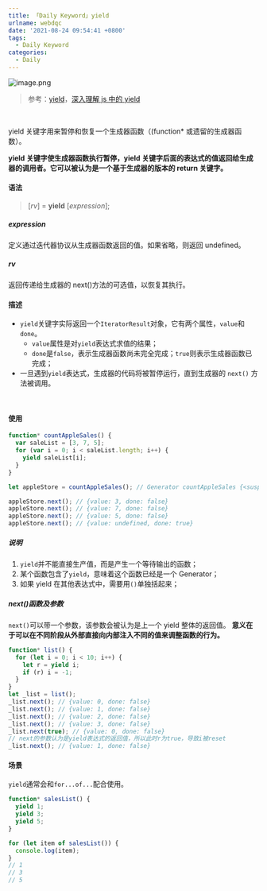 ```yaml
---
title: 「Daily Keyword」yield
urlname: webdqc
date: '2021-08-24 09:54:41 +0800'
tags:
  - Daily Keyword
categories:
  - Daily
---
```


![image.png](https://cdn.nlark.com/yuque/0/2021/png/250093/1629973954887-d9120014-773e-47dc-b5da-45ec81e41031.png#clientId=u0455ce5d-5521-4&from=paste&height=297&id=u5d93a9c8&margin=%5Bobject%20Object%5D&name=image.png&originHeight=594&originWidth=804&originalType=binary∶=1&size=343004&status=done&style=none&taskId=u8919f837-625e-4782-bc6a-fa1a9060057&width=402)

> 参考：[yield](https://developer.mozilla.org/zh-CN/docs/Web/JavaScript/Reference/Operators/yield)，[深入理解 js 中的 yield](https://juejin.cn/post/6999530125020626957)

​

yield 关键字用来暂停和恢复一个生成器函数（(function\* 或遗留的生成器函数）。
​

**yield 关键字使生成器函数执行暂停，yield 关键字后面的表达式的值返回给生成器的调用者。它可以被认为是一个基于生成器的版本的 return 关键字。**

####

#### 语法

> [_rv_] = **yield** [_expression_];

##### expression

定义通过迭代器协议从生成器函数返回的值。如果省略，则返回 undefined。

##### rv

返回传递给生成器的 next()方法的可选值，以恢复其执行。
​

#### 描述

- `yield`关键字实际返回一个`IteratorResult`对象，它有两个属性，`value`和`done`。
  - `value`属性是对`yield`表达式求值的结果；
  - `done`是`false`，表示生成器函数尚未完全完成；`true`则表示生成器函数已完成；
- 一旦遇到`yield`表达式，生成器的代码将被暂停运行，直到生成器的 `next()` 方法被调用。

​

#### 使用

```javascript
function* countAppleSales() {
  var saleList = [3, 7, 5];
  for (var i = 0; i < saleList.length; i++) {
    yield saleList[i];
  }
}

let appleStore = countAppleSales(); // Generator countAppleSales {<suspended>}[[GeneratorLocation]]: VM47:1[[Prototype]]: Generator[[GeneratorState]]: "suspended"[[GeneratorFunction]]: ƒ* countAppleSales()[[GeneratorReceiver]]: Window[[Scopes]]: Scopes[2]

appleStore.next(); // {value: 3, done: false}
appleStore.next(); // {value: 7, done: false}
appleStore.next(); // {value: 5, done: false}
appleStore.next(); // {value: undefined, done: true}
```

##### 说明

1. `yield`并不能直接生产值，而是产生一个等待输出的函数；
1. 某个函数包含了`yield`，意味着这个函数已经是一个 Generator；
1. 如果 yield 在其他表达式中，需要用`()`单独括起来；

##### next()函数及参数

`next()`可以带一个参数，该参数会被认为是上一个 yield 整体的返回值。
**意义在于可以在不同阶段从外部直接向内部注入不同的值来调整函数的行为。**

```javascript
function* list() {
  for (let i = 0; i < 10; i++) {
    let r = yield i;
    if (r) i = -1;
  }
}
let _list = list();
_list.next(); // {value: 0, done: false}
_list.next(); // {value: 1, done: false}
_list.next(); // {value: 2, done: false}
_list.next(); // {value: 3, done: false}
_list.next(true); // {value: 0, done: false}
// next的参数认为是yield表达式的返回值，所以此时r为true，导致i被reset
_list.next(); // {value: 1, done: false}
```

####

#### 场景

`yield`通常会和`for...of...`配合使用。

```javascript
function* salesList() {
  yield 1;
  yield 3;
  yield 5;
}

for (let item of salesList()) {
  console.log(item);
}
// 1
// 3
// 5
```
